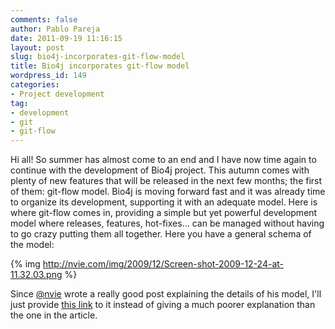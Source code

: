 ```yaml
---
comments: false
author: Pablo Pareja
date: 2011-09-19 11:16:15
layout: post
slug: bio4j-incorporates-git-flow-model
title: Bio4j incorporates git-flow model
wordpress_id: 149
categories:
- Project development
tag:
- development
- git
- git-flow
---
```


Hi all!
So summer has almost come to an end and I have now time again to continue with the development of Bio4j project. 
This autumn comes with plenty of new features that will be released in the next few months; the first of them: git-flow model.
Bio4j is moving forward fast and it was already time to organize its development, supporting it with an adequate model. Here is where git-flow comes in, providing a simple but yet powerful development model where releases, features, hot-fixes... can be managed without having to go crazy putting them all together. 
Here you have a general schema of the model:

{% img http://nvie.com/img/2009/12/Screen-shot-2009-12-24-at-11.32.03.png %}

Since [@nvie](http://twitter.com/nvie) wrote a really good post explaining the details of his model, I'll just provide [this link](http://nvie.com/posts/a-successful-git-branching-model/) to it  instead of giving a much poorer explanation than the one in the article.
